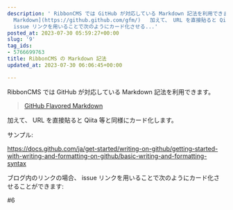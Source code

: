 ```yaml
---
description: ' RibbonCMS では GitHub が対応している Markdown 記法を利用できます。  > [GitHub Flavored
  Markdown](https://github.github.com/gfm/)   加えて、 URL を直接貼ると Qiita 等と同様にカード化します。  サンプル:    ブログ内のリンクの場合、
  issue リンクを用いることで次のようにカード化させる...'
posted_at: 2023-07-30 05:59:27+00:00
slug: '9'
tag_ids:
- 5766699763
title: RibbonCMS の Markdown 記法
updated_at: 2023-07-30 06:06:45+00:00

---
```


RibbonCMS では GitHub が対応している Markdown 記法を利用できます。

> [GitHub Flavored Markdown](https://github.github.com/gfm/) 

加えて、 URL を直接貼ると Qiita 等と同様にカード化します。

サンプル:

https://docs.github.com/ja/get-started/writing-on-github/getting-started-with-writing-and-formatting-on-github/basic-writing-and-formatting-syntax

ブログ内のリンクの場合、 issue リンクを用いることで次のようにカード化させることができます:

#6 

